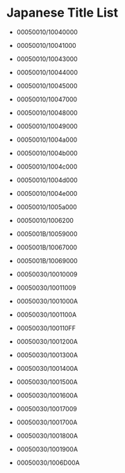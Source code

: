 # Japanese Title List

- 00050010/10040000 
- 00050010/10041000 
- 00050010/10043000 
- 00050010/10044000 
- 00050010/10045000 
- 00050010/10047000 
- 00050010/10048000 
- 00050010/10049000 
- 00050010/1004a000 
- 00050010/1004b000 
- 00050010/1004c000 
- 00050010/1004d000 
- 00050010/1004e000 
- 00050010/1005a000 
- 00050010/1006200

- 0005001B/10059000 
- 0005001B/10067000 
- 0005001B/10069000 

- 00050030/10010009 
- 00050030/10011009 
- 00050030/1001000A 
- 00050030/1001100A 
- 00050030/100110FF 
- 00050030/1001200A 
- 00050030/1001300A 
- 00050030/1001400A 
- 00050030/1001500A 
- 00050030/1001600A 
- 00050030/10017009 
- 00050030/1001700A 
- 00050030/1001800A 
- 00050030/1001900A 
- 00050030/1006D00A 
